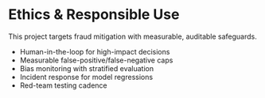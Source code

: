 # Ethics & Responsible Use

This project targets fraud mitigation with measurable, auditable safeguards.
- Human-in-the-loop for high-impact decisions
- Measurable false-positive/false-negative caps
- Bias monitoring with stratified evaluation
- Incident response for model regressions
- Red-team testing cadence
